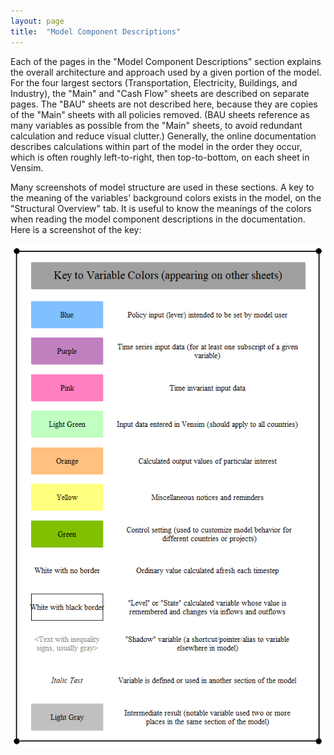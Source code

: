 ```yaml
---
layout: page
title:  "Model Component Descriptions"
---
```


Each of the pages in the "Model Component Descriptions" section explains the overall architecture and approach used by a given portion of the model.  For the four largest sectors (Transportation, Electricity, Buildings, and Industry), the "Main" and "Cash Flow" sheets are described on separate pages.  The "BAU" sheets are not described here, because they are copies of the "Main" sheets with all policies removed.  (BAU sheets reference as many variables as possible from the "Main" sheets, to avoid redundant calculation and reduce visual clutter.)  Generally, the online documentation describes calculations within part of the model in the order they occur, which is often roughly left-to-right, then top-to-bottom, on each sheet in Vensim.

Many screenshots of model structure are used in these sections.  A key to the meaning of the variables' background colors exists in the model, on the "Structural Overview" tab.  It is useful to know the meanings of the colors when reading the model component descriptions in the documentation.  Here is a screenshot of the key:

![key to variable colors](model-component-descriptions-ColorKey.png)